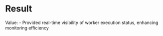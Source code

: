 # Result

Value: - Provided real-time visibility of worker execution status, enhancing monitoring efficiency